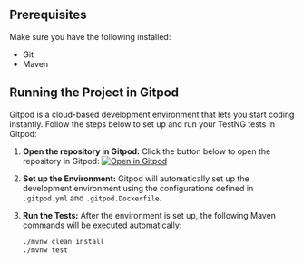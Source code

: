 
## Prerequisites

Make sure you have the following installed:
- Git
- Maven

## Running the Project in Gitpod

Gitpod is a cloud-based development environment that lets you start coding instantly. Follow the steps below to set up and run your TestNG tests in Gitpod:

1. **Open the repository in Gitpod:**
   Click the button below to open the repository in Gitpod:
   [![Open in Gitpod](https://gitpod.io/button/open-in-gitpod.svg)](https://gitpod.io/#https://github.com/your-repository)

2. **Set up the Environment:**
   Gitpod will automatically set up the development environment using the configurations defined in `.gitpod.yml` and `.gitpod.Dockerfile`.

3. **Run the Tests:**
   After the environment is set up, the following Maven commands will be executed automatically:
   ```sh
   ./mvnw clean install
   ./mvnw test

